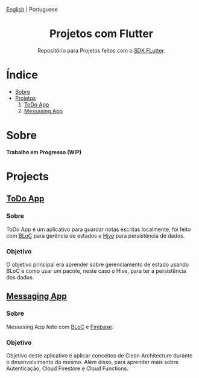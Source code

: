 [English](./README.md) | Portuguese

<h1 align="center">Projetos com Flutter</h1>

<div align="center">

Repositório para Projetos feitos com o [SDK FLutter](https://flutter.dev/).

</div>

# Índice

- [Sobre](#about)
- [Projetos](#projects)
  1. [ToDo App](#todo-app)
  2. [Messasing App](#messaging-app)

# Sobre

**Trabalho em Progresso (WIP)**

# Projects

## [ToDo App](./ToDo-App/)

### Sobre

ToDo App é um aplicativo para guardar notas escritas localmente, foi feito com [BLoC](https://pub.dev/packages/flutter_bloc) para gerência de estados e [Hive](https://pub.dev/packages/hive_flutter) para persistência de dados.

### Objetivo

O objetivo principal era aprender sobre gerenciamento de estado usando BLoC e como usar um pacote, neste caso o Hive, para ter a persistência dos dados.

## [Messaging App](./Messaging-App/)

### Sobre

Messasing App feito com [BLoC](https://pub.dev/packages/flutter_bloc) e [Firebase](https://firebase.flutter.dev/docs/overview/).

### Objetivo

Objetivo deste aplicativo é aplicar conceitos de Clean Architecture durante o desenvolvimento do mesmo. Além disso, para aprender mais sobre Autenticação, Cloud Firestore e Cloud Functions.
